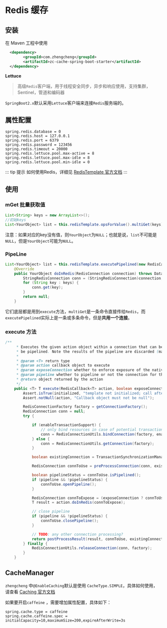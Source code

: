 # Redis 缓存

## 安装

在 Maven 工程中使用

```xml
  <dependency>
        <groupId>com.zhengcheng</groupId>
        <artifactId>zc-cache-spring-boot-starter</artifactId>
  </dependency>
```

**Lettuce**
> 高级`Redis`客户端，用于线程安全同步，异步和响应使用，支持集群，Sentinel，管道和编码器

`SpringBoot2.x`默认采用`Lettuce`客户端来连接`Redis`服务端的。

## 属性配置

```properties
spring.redis.database = 0
spring.redis.host = 127.0.0.1
spring.redis.port = 6379
spring.redis.password = 123456
spring.redis.timeout = 20000
spring.redis.lettuce.pool.max-active = 8
spring.redis.lettuce.pool.max-idle = 8
spring.redis.lettuce.pool.min-idle = 0
```

::: tip 提示
   如何使用Redis，详细见 [RedisTemplate 官方文档](https://docs.spring.io/spring-data/data-redis/docs/current/reference/html/#redis:template)
::: 

## 使用

### mGet 批量获取值

```java
List<String> keys = new ArrayList<>();
//初始keys
List<YourObject> list = this.redisTemplate.opsForValue().multiGet(keys);
```
注意：如果对应的key没有值，则`YourObject`为`NULL`；也就是说，`list`不可能是`NULL`，但是`YourObject`可能为`NULL`。

### PipeLine
```java
List<YourObject> list = this.redisTemplate.executePipelined(new RedisCallback<YourObject>() {
    @Override
    public YourObject doInRedis(RedisConnection connection) throws DataAccessException {
        StringRedisConnection conn = (StringRedisConnection)connection;
        for (String key : keys) {
            conn.get(key);
        }
        return null;
    }
```

它们底层都是用到`execute`方法，`multiGet`是一条命令直接传给`Redis`，而`executePipelined`实际上是一条或多条命令，但是**共用一个连接**。

### execute 方法
```java
/**
	 * Executes the given action object within a connection that can be exposed or not. Additionally, the connection can
	 * be pipelined. Note the results of the pipeline are discarded (making it suitable for write-only scenarios).
	 * 
	 * @param <T> return type
	 * @param action callback object to execute
	 * @param exposeConnection whether to enforce exposure of the native Redis Connection to callback code
	 * @param pipeline whether to pipeline or not the connection for the execution
	 * @return object returned by the action
	 */
	public <T> T execute(RedisCallback<T> action, boolean exposeConnection, boolean pipeline) {
		Assert.isTrue(initialized, "template not initialized; call afterPropertiesSet() before using it");
		Assert.notNull(action, "Callback object must not be null");

		RedisConnectionFactory factory = getConnectionFactory();
		RedisConnection conn = null;
		try {

			if (enableTransactionSupport) {
				// only bind resources in case of potential transaction synchronization
				conn = RedisConnectionUtils.bindConnection(factory, enableTransactionSupport);
			} else {
				conn = RedisConnectionUtils.getConnection(factory);
			}

			boolean existingConnection = TransactionSynchronizationManager.hasResource(factory);

			RedisConnection connToUse = preProcessConnection(conn, existingConnection);

			boolean pipelineStatus = connToUse.isPipelined();
			if (pipeline && !pipelineStatus) {
				connToUse.openPipeline();
			}

			RedisConnection connToExpose = (exposeConnection ? connToUse : createRedisConnectionProxy(connToUse));
			T result = action.doInRedis(connToExpose);

			// close pipeline
			if (pipeline && !pipelineStatus) {
				connToUse.closePipeline();
			}

			// TODO: any other connection processing?
			return postProcessResult(result, connToUse, existingConnection);
		} finally {
			RedisConnectionUtils.releaseConnection(conn, factory);
		}
	}
```

## CacheManager

`zhengcheng` 中`@EnableCaching`默认是使用 `CacheType.SIMPLE`，具体如何使用，请查看 [Caching 官方文档](https://docs.spring.io/spring-boot/docs/current/reference/html/spring-boot-features.html#boot-features-caching)

如果要开启`caffeine` ，需要增加属性配置，具体如下：
```properties
spring.cache.type = caffeine
spring.cache.caffeine.spec = initialCapacity=10,maximumSize=200,expireAfterWrite=3s
```